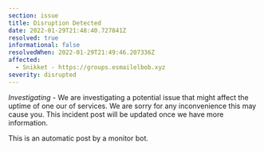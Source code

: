 ```yaml
---
section: issue
title: Disruption Detected
date: 2022-01-29T21:48:40.727841Z
resolved: true
informational: false
resolvedWhen: 2022-01-29T21:49:46.207336Z
affected:
  - Snikket - https://groups.esmailelbob.xyz
severity: disrupted
---
```

*Investigating* - We are investigating a potential issue that might affect the uptime of one our of services. We are sorry for any inconvenience this may cause you. This incident post will be updated once we have more information.

This is an automatic post by a monitor bot.
        